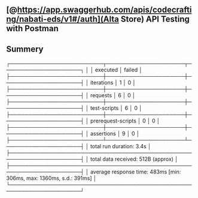## [@https://app.swaggerhub.com/apis/codecrafting/nabati-eds/v1#/auth](Alta Store) API Testing with Postman

## Summery

┌─────────────────────────┬─────────────────────┬─────────────────────┐
│                         │            executed │              failed │</br>
├─────────────────────────┼─────────────────────┼─────────────────────┤
│              iterations │                   1 │                   0 │
├─────────────────────────┼─────────────────────┼─────────────────────┤
│                requests │                   6 │                   0 │
├─────────────────────────┼─────────────────────┼─────────────────────┤
│            test-scripts │                   6 │                   0 │
├─────────────────────────┼─────────────────────┼─────────────────────┤
│      prerequest-scripts │                   0 │                   0 │
├─────────────────────────┼─────────────────────┼─────────────────────┤
│              assertions │                   9 │                   0 │
├─────────────────────────┴─────────────────────┴─────────────────────┤
│ total run duration: 3.4s                                            │
├─────────────────────────────────────────────────────────────────────┤
│ total data received: 512B (approx)                                  │
├─────────────────────────────────────────────────────────────────────┤
│ average response time: 483ms [min: 306ms, max: 1360ms, s.d.: 391ms] │
└─────────────────────────────────────────────────────────────────────┘
